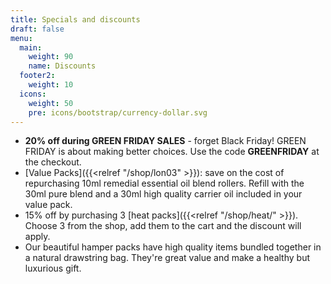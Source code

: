 ```yaml
---
title: Specials and discounts
draft: false
menu:
  main:
    weight: 90
    name: Discounts
  footer2:
    weight: 10
  icons:
    weight: 50
    pre: icons/bootstrap/currency-dollar.svg
---
```

* **20% off during GREEN FRIDAY SALES** - forget Black Friday! GREEN FRIDAY is about making better choices.     Use the code **GREENFRIDAY** at the checkout.
* \[Value Packs]({{<relref "/shop/lon03" >}}):  save on the cost of repurchasing 10ml remedial essential oil blend rollers.  Refill with the 30ml pure blend and a 30ml high quality carrier oil included in your value pack.  
* 15% off by purchasing 3 \[heat packs]({{<relref "/shop/heat/" >}}). Choose 3 from the shop, add them to the cart and the discount will apply.
* O﻿ur beautiful hamper packs have high quality items bundled together in a natural drawstring bag.  They're great value and make a healthy but luxurious gift.